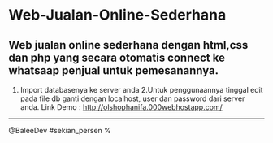 # Web-Jualan-Online-Sederhana
Web jualan online sederhana dengan html,css dan php yang secara otomatis connect ke whatsaap penjual untuk pemesanannya.
----------------------------------------------------------------------------------------------------------
1. Import databasenya ke server anda
2.Untuk penggunaannya tinggal edit pada file db ganti dengan localhost, user dan password dari server anda.
Link Demo : http://olshophanifa.000webhostapp.com/
-----------------------------------------------------------------------------------------------------------
@BaleeDev
#sekian_persen %

